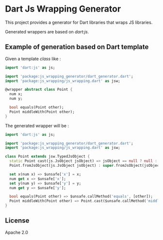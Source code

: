 Dart Js Wrapping Generator
==========================

This project provides a generator for Dart libraries that wraps JS libraries.

Generated wrappers are based on _dart:js_.

## Example of generation based on Dart template ##

Given a template _class_ like :

```dart
import 'dart:js' as js;

import 'package:js_wrapping_generator/dart_generator.dart';
import 'package:js_wrapping/js_wrapping.dart' as jsw;

@wrapper abstract class Point {
  num x;
  num y;

  bool equals(Point other);
  Point middleWith(Point other);
}
```

The generated wrapper will be :

```dart
import 'dart:js' as js;

import 'package:js_wrapping_generator/dart_generator.dart';
import 'package:js_wrapping/js_wrapping.dart' as jsw;

class Point extends jsw.TypedJsObject {
  static Point cast(js.JsObject jsObject) => jsObject == null ? null : new Point.fromJsObject(jsObject);
  Point.fromJsObject(js.JsObject jsObject) : super.fromJsObject(jsObject);

  set x(num x) => $unsafe['x'] = x;
  num get x => $unsafe['x'];
  set y(num y) => $unsafe['y'] = y;
  num get y => $unsafe['y'];

  bool equals(Point other) => $unsafe.callMethod('equals', [other]);
  Point middleWith(Point other) => Point.cast($unsafe.callMethod('middleWith', [other]));
}
```

## License ##
Apache 2.0

